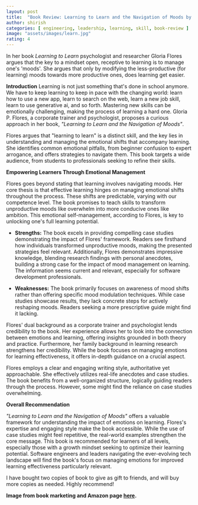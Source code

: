 ```yaml
---
layout: post
title:  "Book Review: Learning to Learn and the Navigation of Moods by Gloria P. Flores"
author: shirish
categories: [ engineering, leadership, learning, skill, book-review ]
image: "assets/images/learn.jpg"
rating: 4
---
```


In her book *Learning to Learn* psychologist and researcher Gloria Flores argues that the key to a mindset open, receptive to learning is to manage one's 'moods'. She argues that only by modifying the less-productive (for learning) moods towards more productive ones, does learning get easier.

**Introduction**
Learning is not just something that's done in school anymore. We have to keep learning to keep in pace with the changing world: learn how to use a new app, learn to search on the web, learn a new job skill, learn to use generative ai, and so forth. Mastering new skills can be emotionally challenging, making the process of learning a hard one. Gloria P. Flores, a corporate trainer and psychologist, proposes a curious approach in her book, *"Learning to Learn and the Navigation of Moods"*. 

Flores argues that "learning to learn" is a distinct skill, and the key lies in understanding and managing the emotional shifts that accompany learning.  She identifies common emotional pitfalls, from beginner confusion to expert arrogance, and offers strategies to navigate them.  This book targets a wide audience, from students to professionals seeking to refine their skills.

**Empowering Learners Through Emotional Management**

Flores goes beyond stating that learning involves navigating moods. Her core thesis is that effective learning hinges on managing emotional shifts throughout the process. These shifts are predictable, varying with our competence level. The book promises to teach skills to transform unproductive moods like overwhelm into more conducive ones like ambition. This emotional self-management, according to Flores, is key to unlocking one's full learning potential.  

* **Strengths:** The book excels in providing compelling case studies demonstrating the impact of Flores' framework. Readers see firsthand how individuals transformed unproductive moods, making the presented strategies feel relevant.  Additionally, Flores demonstrates impressive knowledge, blending research findings with personal anecdotes, building a strong case for the impact of mood management on learning. The information seems current and relevant, especially for software development professionals.

* **Weaknesses:** The book primarily focuses on awareness of mood shifts rather than offering specific mood modulation techniques. While case studies showcase results, they lack concrete steps for actively reshaping moods. Readers seeking a more prescriptive guide might find it lacking.

Flores' dual background as a corporate trainer and psychologist lends credibility to the book. Her experience allows her to look into the connection between emotions and learning, offering insights grounded in both theory and practice. Furthermore, her family background in learning research strengthens her credibility. While the book focuses on managing emotions for learning effectiveness, it offers in-depth guidance on a crucial aspect.

Flores employs a clear and engaging writing style, authoritative yet approachable. She effectively utilizes real-life anecdotes and case studies. The book benefits from a well-organized structure, logically guiding readers through the process. However, some might find the reliance on case studies overwhelming. 

**Overall Recommendation**

*"Learning to Learn and the Navigation of Moods"* offers a valuable framework for understanding the impact of emotions on learning. Flores's expertise and engaging style make the book accessible. While the use of case studies might feel repetitive, the real-world examples strengthen the core message. This book is recommended for learners of all levels, especially those with a growth mindset seeking to optimize their learning potential. Software engineers and leaders navigating the ever-evolving tech landscape will find the book's focus on managing emotions for improved learning effectiveness particularly relevant.

I have bought two copies of book to give as gift to friends, and will buy more copies as needed. Highly recommend!

__Image from book marketing and Amazon page [here](https://www.amazon.com/Learning-Learn-Navigation-Moods-Acquisition/dp/0692801790).__
